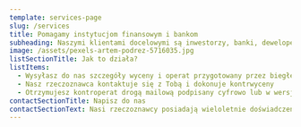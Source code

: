 ```yaml
---
template: services-page
slug: /services
title: Pomagamy instytucjom finansowym i bankom
subheading: Naszymi klientami docelowymi są inwestorzy, banki, deweloperzy i brokerzy. Posiadamy zróżnicowaną ofertę w zakresie wyceny nieruchomości. Dostarczamy narzędzia do analizy rynku nieruchomości i sporządzania wyceny nieruchmości oparte o uczenie maszynowe. Świadczymy również usługi z zakresu doradztwa dla inwestorów oraz udostępniamy nasze API, które możesz zintegrować ze swoimi narzędziami.
image: /assets/pexels-artem-podrez-5716035.jpg
listSectionTitle: Jak to działa?
listItems:
  - Wysyłasz do nas szczegóły wyceny i operat przygotowany przez biegłego sądowego
  - Nasz rzeczoznawca kontaktuje się z Tobą i dokonuje kontrwyceny
  - Otrzymujesz kontroperat drogą mailową podpisany cyfrowo lub w wersji papierowej jeśli jest to wymagane
contactSectionTitle: Napisz do nas
contactSectionText: Nasi rzeczoznawcy posiadają wieloletnie doświadczenie w zakresie wyceny nieruchomości. Działamy na terenie całej Polski. Koszt usługi jest zawsze ustalany indywidualnie. Wyślij nam szczegóły zlecenia, a my skontaktujemy się z Tobą.
---
```

